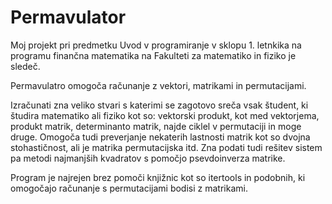 # Permavulator

Moj projekt pri predmetku Uvod v programiranje v sklopu 1. letnkika na programu finančna matematika na Fakulteti za matematiko in fiziko je sledeč.

Permavulatro omogoča računanje z vektori, matrikami in permutacijami.

Izračunati zna veliko stvari s katerimi se zagotovo sreča vsak študent, ki študira matematiko ali fiziko kot so:
vektorski produkt, kot med vektorjema, produkt matrik, determinanto matrik, najde ciklel v permutaciji in moge druge.
Omogoča tudi preverjanje nekaterih lastnosti matrik kot so dvojna stohastičnost, ali je matrika permutacijska itd.
Zna podati tudi rešitev sistem pa metodi najmanjših kvadratov s pomočjo psevdoinverza matrike.

Program je najrejen brez pomoči knjižnic kot so itertools in podobnih, ki omogočajo računanje s permutacijami bodisi z matrikami.